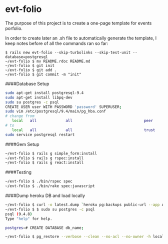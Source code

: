 # evt-folio

The purpose of this project is to create a one-page template for events porfolio.

In order to create later an .sh file to automatically generate the template, I keep notes before of all the commands ran so far:
```
$ rails new evt-folio --skip-turbolinks --skip-test-unit --database=postgresql
~/evt-folio $ mv README.rdoc README.md
~/evt-folio $ git init
~/evt-folio $ git add .
~/evt-folio $ git commit -m "init"
```

####Database Setup
```bash
sudo apt-get install postgresql-9.4
sudo apt-get install libpq-dev
sudo su postgres -c psql
CREATE USER user WITH PASSWORD 'password' SUPERUSER;
sudo vim /etc/postgresql/9.4/main/pg_hba.conf
# change from 
   local   all             all                                peer
# to
   local   all             all                                trust
sudo service postgresql restart
```

####Gem Setup
```bash
~/evt-folio $ rails g simple_form:install
~/evt-folio $ rails g rspec:install
~/evt-folio $ rails g react:install
```

####Testing
```bash
~/evt-folio $ ./bin/rspec spec
~/evt-folio $ ./bin/rake spec:javascript
```

####Dump heroku DB and load locally
```bash
~/evt-folio $ curl -o latest.dump `heroku pg:backups public-url --app APP_NAME`
~/evt-folio $ $ sudo su postgres -c psql
psql (9.4.8)
Type "help" for help.

postgres=# CREATE DATABASE db_name;

~/evt-folio $ pg_restore --verbose --clean --no-acl --no-owner -h localhost -U username -d db_name latest.dump
```
